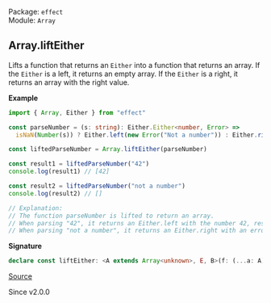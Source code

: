 Package: `effect`<br />
Module: `Array`<br />

## Array.liftEither

Lifts a function that returns an `Either` into a function that returns an array.
If the `Either` is a left, it returns an empty array.
If the `Either` is a right, it returns an array with the right value.

**Example**

```ts
import { Array, Either } from "effect"

const parseNumber = (s: string): Either.Either<number, Error> =>
  isNaN(Number(s)) ? Either.left(new Error("Not a number")) : Either.right(Number(s))

const liftedParseNumber = Array.liftEither(parseNumber)

const result1 = liftedParseNumber("42")
console.log(result1) // [42]

const result2 = liftedParseNumber("not a number")
console.log(result2) // []

// Explanation:
// The function parseNumber is lifted to return an array.
// When parsing "42", it returns an Either.left with the number 42, resulting in [42].
// When parsing "not a number", it returns an Either.right with an error, resulting in an empty array [].
```

**Signature**

```ts
declare const liftEither: <A extends Array<unknown>, E, B>(f: (...a: A) => Either.Either<B, E>) => (...a: A) => Array<B>
```

[Source](https://github.com/Effect-TS/effect/tree/main/packages/effect/src/Array.ts#L2972)

Since v2.0.0